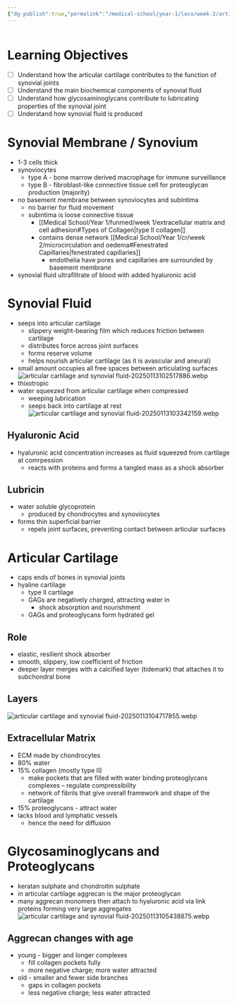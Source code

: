 ```yaml
---
{"dg-publish":true,"permalink":"/medical-school/year-1/loco/week-2/articular-cartilage-and-synovial-fluid/","tags":["loco"],"updated":"2025-01-13T10:56:04.103+00:00"}
---
```


```table-of-contents
```
# Learning Objectives
- [ ] Understand how the articular cartilage contributes to the function of synovial joints
- [ ] Understand the main biochemical components of synovial fluid
- [ ] Understand how glycosaminoglycans contribute to lubricating properties of the synovial joint
- [ ] Understand how synovial fluid is produced

# Synovial Membrane / Synovium
- 1-3 cells thick
- synoviocytes
	- type A - bone marrow derived macrophage for immune surveillance
	- type B - fibroblast-like connective tissue cell for proteoglycan production (majority)
- no basement membrane between synoviocytes and subintima
	- no barrier for fluid movement
	- subintima is loose connective tissue
		- [[Medical School/Year 1/funmed/week 1/extracellular matrix and cell adhesion#Types of Collagen\|type II collagen]]
		- contains dense network [[Medical School/Year 1/cr/week 2/microcirculation and oedema#Fenestrated Capillaries\|fenestrated capillaries]]
			- endothelia have pores and capillaries are surrounded by basement membrane
- synovial fluid ultrafiltrate of blood with added hyaluronic acid

# Synovial Fluid
- seeps into articular cartilage
	- slippery weight-bearing film which reduces friction between cartilage
	- distributes force across joint surfaces
	- forms reserve volume
	- helps nourish articular cartilage (as it is avascular and aneural)
- small amount occupies all free spaces between articulating surfaces
![articular cartilage and synovial fluid-20250113102517886.webp](/img/user/Medical%20School/Year%201/loco/week%202/attachments/articular%20cartilage%20and%20synovial%20fluid-20250113102517886.webp)
- thixotropic
- water squeezed from articular cartilage when compressed
	- weeping lubrication
	- seeps back into cartilage at rest
![articular cartilage and synovial fluid-20250113103342159.webp](/img/user/Medical%20School/Year%201/loco/week%202/attachments/articular%20cartilage%20and%20synovial%20fluid-20250113103342159.webp)
## Hyaluronic Acid
- hyaluronic acid concentration increases as fluid squeezed from cartilage at comrpession
	- reacts with proteins and forms a tangled mass as a shock absorber
## Lubricin
- water soluble glycoprotein
	- produced by chondrocytes and synoviocytes
- forms thin superficial barrier
	- repels joint surfaces, preventing contact between articular surfaces

# Articular Cartilage
- caps ends of bones in synovial joints
- hyaline cartilage
	- type II cartilage
	- GAGs are negatively charged, attracting water in
		- shock absorption and nourishment
	- GAGs and proteoglycans form hydrated gel
## Role
- elastic, resilient shock absorber
- smooth, slippery, low coefficient of friction
- deeper layer merges with a calcified layer (tidemark) that attaches it to subchondral bone
## Layers
![articular cartilage and synovial fluid-20250113104717855.webp](/img/user/Medical%20School/Year%201/loco/week%202/attachments/articular%20cartilage%20and%20synovial%20fluid-20250113104717855.webp)
## Extracellular Matrix
- ECM made by chondrocytes
- 80% water
- 15% collagen (mostly type II)
	- make pockets that are filled with water binding proteoglycans complexes – regulate compressibility
	- network of fibrils that give overall framework and shape of the cartilage
- 15% proteoglycans - attract water
- lacks blood and lymphatic vessels
	- hence the need for diffusion

# Glycosaminoglycans and Proteoglycans
- keratan sulphate and chondroitin sulphate
- in articular cartilage aggrecan is the major proteoglycan
- many aggrecan monomers then attach to hyaluronic acid via link proteins forming very large aggregates
![articular cartilage and synovial fluid-20250113105438875.webp](/img/user/Medical%20School/Year%201/loco/week%202/attachments/articular%20cartilage%20and%20synovial%20fluid-20250113105438875.webp)
## Aggrecan changes with age
- young - bigger and longer complexes
	- fill collagen pockets fully
	- more negative charge; more water attracted
- old - smaller and fewer side branches
	- gaps in collagen pockets
	- less negative charge; less water attracted